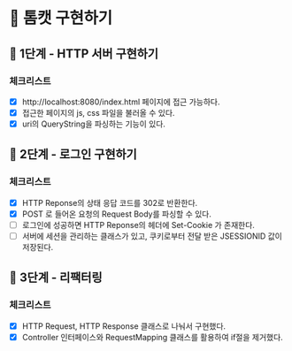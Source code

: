 # 🐯 톰캣 구현하기

## 🚀 1단계 - HTTP 서버 구현하기

### 체크리스트

- [x] http://localhost:8080/index.html 페이지에 접근 가능하다.
- [x] 접근한 페이지의 js, css 파일을 불러올 수 있다.
- [x] uri의 QueryString을 파싱하는 기능이 있다.

## 🚀 2단계 - 로그인 구현하기

### 체크리스트

- [x] HTTP Reponse의 상태 응답 코드를 302로 반환한다.
- [x] POST 로 들어온 요청의 Request Body를 파싱할 수 있다.
- [ ] 로그인에 성공하면 HTTP Reponse의 헤더에 Set-Cookie 가 존재한다.
- [ ] 서버에 세션을 관리하는 클래스가 있고, 쿠키로부터 전달 받은 JSESSIONID 값이 저장된다.

## 🚀 3단계 - 리팩터링

### 체크리스트

- [x] HTTP Request, HTTP Response 클래스로 나눠서 구현했다.
- [x] Controller 인터페이스와 RequestMapping 클래스를 활용하여 if절을 제거했다.
